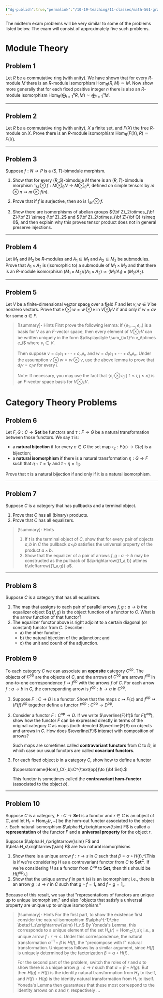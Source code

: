 ```yaml
---
{"dg-publish":true,"permalink":"/10-19-teaching/11-classes/math-561-graduate-algebra/2024-fall/study-guides/study-guide-for-midterm-exam/","updated":"2024-10-23T09:12:22-07:00"}
---
```


The midterm exam problems will be very similar to some of the problems listed below. The exam will consist of approximately five such problems.

# Module Theory

## Problem 1


<div class="transclusion internal-embed is-loaded"><div class="markdown-embed">




Let $R$ be a commutative ring (with unity). We have shown that for every $R$-module $M$ there is an $R$-module isomorphism $\operatorname{Hom}_R(R,M)\simeq M$. Now show more generally that for each fixed positive integer $n$ there is also an $R$-module isomorphism
$\operatorname{Hom}_R\left(\bigoplus_{i=1}^n R, M\right)\simeq \bigoplus_{i=1}^n M.$

</div></div>


---

## Problem 2


<div class="transclusion internal-embed is-loaded"><div class="markdown-embed">




Let $R$ be a commutative ring (with unity), $X$ a finite set, and $F(X)$ the free $R$-module on $X$. Prove there is an $R$-module isomorphism $\operatorname{Hom}_R(F(X),R)\simeq F(X)$.

</div></div>



---

## Problem 3



<div class="transclusion internal-embed is-loaded"><div class="markdown-embed">




Suppose $f:N\to P$ is a $(S,T)$-bimodule morphism.
1. Show that for every $(R,S)$-bimodule $M$ there is an $(R,T)$-bimodule morphism
   $1_M\otimes f:M\otimes_S N\to M\otimes_S P,$
   defined on simple tensors by $m\otimes n\mapsto m\otimes f(n)$.

2. Prove that if $f$ is surjective, then so is $1_M\otimes f$.

3. Show there are isomorphisms of abelian groups ${\bf Z}_2\otimes_{\bf Z}{\bf Z} \simeq {\bf Z}_2$ and ${\bf Z}_2\otimes_{\bf Z}{\bf Q} \simeq 0$, and then explain why this proves tensor product does not in general preserve injections.

</div></div>


---

## Problem 4


<div class="transclusion internal-embed is-loaded"><div class="markdown-embed">




Let $M_1$ and $M_2$ be $R$-modules and $A_1\subseteq M_1$ and $A_2\subseteq M_2$ be submodules. Prove that $A_1\times A_2$ is (isomorphic to) a submodule of $M_1\times M_2$ and that there is an $R$-module isomorphism
$(M_1\times M_2)/(A_1\times A_2)\simeq (M_1/A_1)\times (M_2/A_2).$

</div></div>


---

## Problem 5


<div class="transclusion internal-embed is-loaded"><div class="markdown-embed">




Let $V$ be a finite-dimensional vector space over a field $F$ and let $v, w\in V$ be nonzero vectors. Prove that $v\otimes w=w\otimes v$ in $V\otimes_F V$ if and only if $w=av$ for some $a\in F$.

>[!summary]- Hints
>First prove the following lemma: If $\{e_1,\ldots, e_n\}$ is a basis for $V$ as an $F$-vector space, then every element of $V\otimes_F V$ can be written uniquely in the form $\displaystyle \sum_{i=1}^n v_i\otimes e_i$ where $v_i\in V$.
>
>Then suppose $v=c_1e_1+\cdots +c_ne_n$ and $w=d_1e_1+\cdots+d_ne_n$. Under the assumption $v\otimes w=w\otimes v$, use the above lemma to prove that $d_iv=c_iw$ for every $i$.
>
>Note: If necessary, you may use the fact that $\{e_i\otimes e_j\mid 1\leq i,j\leq n\}$ is an $F$-vector space basis for $V\otimes_F V$.

</div></div>


# Category Theory Problems

## Problem 6


<div class="transclusion internal-embed is-loaded"><div class="markdown-embed">




Let  $F,G:C\to \textbf{Set}$ be functors and $\tau:F\Rightarrow G$ be a natural transformation between those functors. We say $\tau$ is:
- a **natural bijection** if for every $c\in C$ the set map $\tau_c:F(c)\to G(c)$ is a bijection;
- a **natural isomorphism** if there is a natural transformation $\eta:G\Rightarrow F$ such that $\eta\circ \tau=1_F$ and $\tau\circ \eta=1_G$.

Prove that $\tau$ is a natural bijection if and only if it is a natural isomorphism.

</div></div>


---

## Problem 7


<div class="transclusion internal-embed is-loaded"><div class="markdown-embed">




Suppose $C$ is a category that has pullbacks and a terminal object.
1. Prove that $C$ has all (binary) products.
2. Prove that $C$ has all equalizers.

>[!summary]- Hints
>1. If $t$ is the terminal object of $C$, show that for every pair of objects $a,b$ in $C$ the pullback $a\times_t b$ satisfies the universal property of the product $a\times b$.
>2. Show that the equalizer of a pair of arrows $f,g:a\to b$ may be constructed as the pullback of $a\xrightarrow{(1_a,f)} a\times b\xleftarrow{(1_a,g)} a$.

</div></div>


---

## Problem 8


<div class="transclusion internal-embed is-loaded"><div class="markdown-embed">




Suppose $C$ is a category that has all equalizers.
1. The map that assigns to each pair of parallel arrows $f,g:a\to b$ the equalizer object $\operatorname{Eq}(f,g)$ is the object function of a functor to $C$. What is the arrow function of that functor?
2. The equalizer functor above is right adjoint to a certain diagonal (or constant) functor from $C$. Describe:
   - a) the other functor;
   - b) the natural bijection of the adjunction; and
   - c) the unit and counit of the adjunction.

</div></div>


## Problem 9


<div class="transclusion internal-embed is-loaded"><div class="markdown-embed">




To each category $C$ we can associate an **opposite** category $C^{\text{op}}$. The objects of $C^{\text{op}}$ are the objects of $C$, and the arrows of $C^{\text{op}}$ are arrows $f^{\text{op}}$ in one-to-one correspondence $f\mapsto f^{\text{op}}$ with the arrows $f$ of $C$. For each arrow $f:a\to b$ in $C$, the corresponding arrow is $f^{\text{op}}:b\to a$ in $C^{\text{op}}$.
1. Suppose $F:C\to D$ is a functor. Show that the maps $c\mapsto F(c)$ and $f^{\text{op}}\mapsto (F(f))^{\text{op}}$ together define a functor $F^{\text{op}}:C^{\text{op}}\to D^{\text{op}}$.
2. Consider a functor $F:C^{\text{op}}\to D$. If we write $\overline{F}(f)$ for $F(f^{\text{op}})$, show how the functor $F$ can be expressed directly in terms of the original category $C$ as maps (both denoted $\overline{F}$) on objects and arrows in $C$. How does $\overline{F}$ interact with composition of arrows?
   
   Such maps are sometimes called **contravariant functors** from $C$ to $D$, in which case our usual functors are called **covariant functors**.
3. For each fixed object $b$ in a category $C$, show how to define a functor
   
   $\operatorname{Hom}_C(-,b):C^{\text{op}}\to {\bf Set}.$
   
   This functor is sometimes called the **contravariant hom-functor** (associated to the object $b$).

</div></div>


---

## Problem 10


<div class="transclusion internal-embed is-loaded"><div class="markdown-embed">




Suppose $C$ is a category, $F:C\to \textbf{Set}$ is a functor and $r\in C$ is an object of $C$, and let $H_r=\operatorname{Hom}_C(r,-)$ be the hom-out functor associated to the object $r$. Each natural isomorphism $\alpha:H_r\xrightarrow{\sim} F$ is called a **representation** of the functor $F$ and a **universal property** for the object $r$.

Suppose $\alpha:H_r\xrightarrow{\sim} F$ and $\beta:H_s\xrightarrow{\sim} F$ are two natural isomorphisms.
1. Show there is a unique arrow $f:r\to s$ in $C$ such that $\beta = \alpha\circ H(f)$.^[This is if we're considering $H$ as a contravariant functor from $C$ to $\textbf{Set}^C$. If we're considering $H$ as a functor from $C^{\text{op}}$ to $\textbf{Set}$, then this should be $H(f^{\text{op}})$.]
2. Show that the unique arrow $f$ in part (a) is an isomorphism; i.e., there is an arrow $g:s\to r$ in $C$ such that $g\circ f=1_r$ and $f\circ g=1_s$.

Because of this result, we say that "representations of functors are unique up to unique isomorphism," and also "objects that satisfy a universal property are unique up to unique isomorphism."

>[!summary]- Hints
>For the first part, to show the existence first consider the natural isomorphism $\alpha^{-1}\circ \beta:H_s\xrightarrow{\sim} H_r.$ By Yoneda's Lemma, this corresponds to a unique element of the set $H_s(r)=\operatorname{Hom}_C(r,s)$; i.e., a unique arrow $f:r\to s.$ Under this correspondence, the natural transformation $\alpha^{-1}\circ \beta$ is $H(f)$, the "precompose with f" natural transformation. Uniqueness follows by a similar argument, since $H(f)$ is uniquely determined by the factorization $\beta=\alpha\circ H(f)$.
>
>For the second part of the problem, switch the roles of $r$ and $s$ to show there is a unique arrow $g:s\to r$ such that $\alpha=\beta\circ H(g)$. But then $H(g)\circ H(f)$ is the identity natural transformation from $H_s$ to itself, and $H(f)\circ H(g)$ is the identity natural transformation from $H_r$ to itself. Yoneda's Lemma then guarantees that these most correspond to the identity arrows on $s$ and $r$, respectively ...



</div></div>
